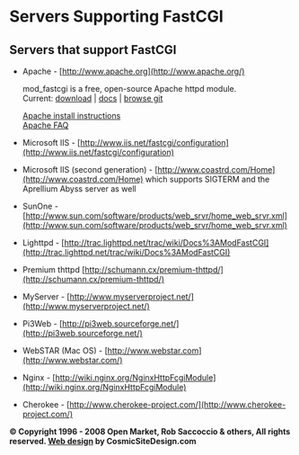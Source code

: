 # Servers Supporting FastCGI

## Servers that support FastCGI

*   Apache - [http://www.apache.org](http://www.apache.org/)  

    mod_fastcgi is a free, open-source Apache httpd module.  
    Current: [download](https://github.com/FastCGI-Archives/FastCGI.com/raw/master/original_snapshot/mod_fastcgi-SNAP-0910052141.tar.gz) | [docs](http://www.fastcgi.com/drupal/node/25) | [browse git](https://github.com/FastCGI-Archives/mod_fastcgi/) 
    
    [Apache install instructions](http://www.fastcgi.com/drupal/node/3?q=node/9)  
    [Apache FAQ](http://www.fastcgi.com/drupal/node/3?q=node/17)
    
*   Microsoft IIS - [http://www.iis.net/fastcgi/configuration](http://www.iis.net/fastcgi/configuration)
*   Microsoft IIS (second generation) - [http://www.coastrd.com/Home](http://www.coastrd.com/Home) which supports SIGTERM and the Aprellium Abyss server as well
*   SunOne - [http://www.sun.com/software/products/web_srvr/home_web_srvr.xml](http://www.sun.com/software/products/web_srvr/home_web_srvr.xml)
*   Lighttpd - [http://trac.lighttpd.net/trac/wiki/Docs%3AModFastCGI](http://trac.lighttpd.net/trac/wiki/Docs%3AModFastCGI)
*   Premium thttpd [http://schumann.cx/premium-thttpd/](http://schumann.cx/premium-thttpd/)
*   MyServer - [http://www.myserverproject.net/](http://www.myserverproject.net/)
*   Pi3Web - [http://pi3web.sourceforge.net/](http://pi3web.sourceforge.net/)
*   WebSTAR (Mac OS) - [http://www.webstar.com](http://www.webstar.com/)
*   Nginx - [http://wiki.nginx.org/NginxHttpFcgiModule](http://wiki.nginx.org/NginxHttpFcgiModule)
*   Cherokee - [http://www.cherokee-project.com/](http://www.cherokee-project.com/)


**© Copyright 1996 - 2008 Open Market, Rob Saccoccio & others, All rights reserved. [Web design](http://www.cosmicsitedesign.com/) by CosmicSiteDesign.com**
